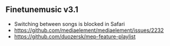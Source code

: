 ## Finetunemusic v3.1

- Switching between songs is blocked in Safari
- https://github.com/mediaelement/mediaelement/issues/2232
- https://github.com/duozersk/mep-feature-playlist
